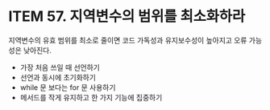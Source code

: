# ITEM 57. 지역변수의 범위를 최소화하라
지역변수의 유효 범위를 최소로 줄이면 코드 가독성과 유지보수성이 높아지고 오류 가능성은 낮아진다. 
- 가장 처음 쓰일 때 선언하기
- 선언과 동시에 초기화하기
- while 문 보다는 for 문 사용하기
- 메서드를 작게 유지하고 한 가지 기능에 집중하기
